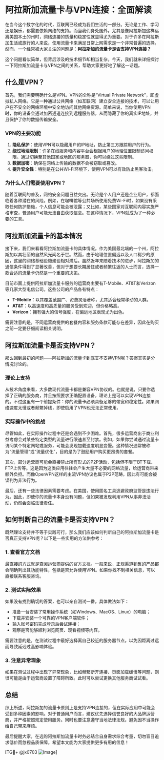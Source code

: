 # 阿拉斯加流量卡与VPN连接：全面解读

在当今这个数字化的时代，互联网已经成为我们生活的一部分。无论是工作、学习还是娱乐，都需要依赖网络的支持。而当我们身处国外，尤其是像阿拉斯加这样远离美国本土的州时，网络连接的质量和稳定性就显得尤为重要。对于许多在阿拉斯加生活或旅行的人来说，使用流量卡来满足日常上网需求是一个非常普遍的选择。然而，一个经常被大家关注的问题是：**阿拉斯加的流量卡是否支持VPN连接？**

这个问题看似简单，但背后涉及的技术细节却相当复杂。今天，我们就来详细探讨一下阿拉斯加流量卡与VPN之间的关系，帮助大家更好地了解这一话题。

## 什么是VPN？

首先，我们需要明确什么是VPN。VPN的全称是“Virtual Private Network”，即虚拟私人网络。它是一种通过公共网络（如互联网）建立安全连接的技术，可以让用户在不安全的网络环境中安全地访问其他网络资源。简单来说，当你使用VPN时，你的设备会通过加密通道连接到远程服务器，从而隐藏了你的真实IP地址，并且保护了你的数据传输安全。

### VPN的主要功能

1. **隐私保护**：使用VPN可以隐藏用户的IP地址，防止第三方跟踪用户的行为。
2. **绕过地理限制**：许多在线服务和内容平台会根据用户的地理位置限制访问权限。通过切换至其他国家或地区的服务器，你可以绕过这些限制。
3. **数据加密**：确保在网络上传输的数据不会被窃取或篡改。
4. **提升安全性**：特别是在公共Wi-Fi环境下，使用VPN可以有效防止黑客攻击。

### 为什么人们需要使用VPN？

随着互联网的普及，网络安全问题日益突出。无论是个人用户还是企业用户，都面临着各种潜在的风险。例如，在咖啡馆等公共场所使用免费Wi-Fi时，如果没有采取任何防护措施，个人信息可能会被泄露；又比如，某些国家对互联网内容实施严格审查，普通用户可能无法自由获取信息。在这种情况下，VPN就成为了一种必要的工具。

## 阿拉斯加流量卡的基本情况

接下来，我们来看看阿拉斯加流量卡的具体情况。作为美国最北端的一个州，阿拉斯加以其壮丽的自然风光闻名于世。然而，由于地理位置偏远以及人口稀少的原因，这里的网络基础设施建设相对滞后。虽然近年来随着技术的进步，阿拉斯加的通信条件得到了显著改善，但对于想要长期居住或者频繁往返的人士而言，选择一款合适的流量卡仍然是一个重要的决策。

目前市面上提供阿拉斯加流量卡服务的运营商主要有T-Mobile、AT&T和Verizon等几家大型电信公司。这些公司的产品各有特点：

- **T-Mobile**：以其覆盖范围广、资费灵活著称，尤其适合经常移动的人群。
- **AT&T**：以高速度和高质量的服务受到欢迎，但价格略高。
- **Verizon**：拥有强大的信号强度，在偏远地区表现尤为出色。

需要注意的是，不同运营商提供的套餐内容和服务条款可能存在差异，因此在购买之前一定要仔细阅读相关说明。

## 阿拉斯加流量卡是否支持VPN？

那么回到最初的问题——阿拉斯加的流量卡到底支不支持VPN呢？答案其实是分情况讨论的。

### 理论上支持

从技术角度来看，大多数现代流量卡都是兼容VPN协议的。也就是说，只要你选择了正确的服务商，并且按照要求正确配置设备，理论上是可以实现VPN连接的。不过这里有一个前提条件：你的流量卡必须具备足够的带宽和稳定性。如果网络速度太慢或者频繁掉线，即使启用了VPN也无法正常使用。

### 实际操作中的挑战

尽管如此，在实际操作过程中还是会遇到不少困难。首先，很多运营商出于商业利益考虑会对某些特定类型的流量进行限速甚至封禁。例如，如果你尝试通过流量卡访问某个特定网站或服务，可能会发现加载速度明显变慢。这种情况通常被称为“流量管理”或“流量优化”，目的是为了鼓励用户购买更昂贵的套餐。

其次，部分运营商可能会直接禁止所有形式的P2P活动，包括但不限于BT下载、FTP上传等。这是因为这类应用往往会产生大量不必要的网络流量，给运营商带来额外负担。而像OpenVPN这样的主流VPN协议也属于P2P范畴，因此有可能会被误判为非法行为。

最后，还有一些法律因素需要考虑。在美国，使用匿名工具逃避政府监管是违法行为。因此，即使你的流量卡本身没有问题，但如果被发现利用VPN从事非法活动，仍然会面临法律责任。

## 如何判断自己的流量卡是否支持VPN？

既然理论支持并不等于实践可行，那么我们应该如何判断自己的阿拉斯加流量卡是否真正支持VPN呢？以下是一些实用的方法供参考：

### 1. 查看官方文档

最直接的方式就是查阅运营商提供的官方文档。一般来说，正规渠道销售的产品都会明确列出其功能特性，包括是否允许使用VPN。如果你找不到相关信息，可以直接联系客服咨询。

### 2. 测试实际效果

如果没有找到确切的答案，也可以亲自测试一番。具体做法如下：
   - 准备一台安装了常用操作系统（如Windows、MacOS、Linux）的电脑；
   - 下载并安装一个可靠的VPN客户端软件；
   - 输入账号密码完成登录后尝试连接；
   - 观察是否能够顺利浏览网页、观看视频等内容。

需要注意的是，在测试过程中最好选择离自己较近的服务器节点，以免因距离过远而导致延迟过高影响体验。

### 3. 注意异常现象

如果在测试过程中出现了异常现象，比如频繁断开连接、页面加载缓慢等问题，则很可能是由于运营商设置了障碍所致。此时可以尝试更换其他服务商试试看。

## 总结

综上所述，阿拉斯加的流量卡原则上是支持VPN连接的，但在实际应用中可能会受到多种因素的影响。对于普通用户而言，建议优先选择信誉良好的大品牌运营商，并严格按照规定使用服务。同时也要注意遵守当地法律法规，避免因不当操作给自己带来麻烦。

最后提醒大家，在选购阿拉斯加流量卡时务必结合自身需求综合考量，切勿盲目追求低价而忽视品质保障。希望本文能为大家提供更多有用的信息！

[TG💪+ @jx0703 ![Image](https://github.com/user-attachments/assets/dbca1d08-cadb-493c-b0ec-ad6f7a83f270)]